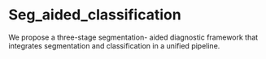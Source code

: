 # Seg_aided_classification
We propose a three-stage segmentation- aided diagnostic framework that integrates segmentation and classification in a unified pipeline.
